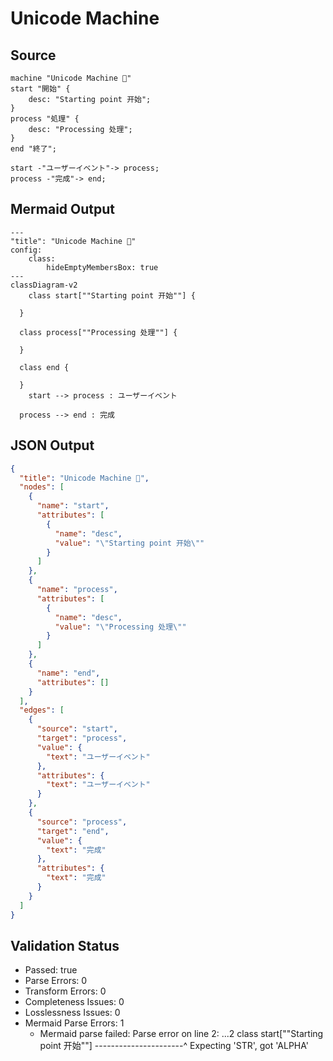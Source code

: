 # Unicode Machine

## Source
```machine
machine "Unicode Machine 🔄"
start "開始" {
    desc: "Starting point 开始";
}
process "処理" {
    desc: "Processing 处理";
}
end "終了";

start -"ユーザーイベント"-> process;
process -"完成"-> end;
```

## Mermaid Output
```mermaid
---
"title": "Unicode Machine 🔄"
config:
    class:
        hideEmptyMembersBox: true
---
classDiagram-v2
    class start[""Starting point 开始""] {
    
  }

  class process[""Processing 处理""] {
    
  }

  class end {
    
  }
    start --> process : ユーザーイベント

  process --> end : 完成

```

## JSON Output
```json
{
  "title": "Unicode Machine 🔄",
  "nodes": [
    {
      "name": "start",
      "attributes": [
        {
          "name": "desc",
          "value": "\"Starting point 开始\""
        }
      ]
    },
    {
      "name": "process",
      "attributes": [
        {
          "name": "desc",
          "value": "\"Processing 处理\""
        }
      ]
    },
    {
      "name": "end",
      "attributes": []
    }
  ],
  "edges": [
    {
      "source": "start",
      "target": "process",
      "value": {
        "text": "ユーザーイベント"
      },
      "attributes": {
        "text": "ユーザーイベント"
      }
    },
    {
      "source": "process",
      "target": "end",
      "value": {
        "text": "完成"
      },
      "attributes": {
        "text": "完成"
      }
    }
  ]
}
```

## Validation Status
- Passed: true
- Parse Errors: 0
- Transform Errors: 0
- Completeness Issues: 0
- Losslessness Issues: 0
- Mermaid Parse Errors: 1
  - Mermaid parse failed: Parse error on line 2:
...2    class start[""Starting point 开始""]
----------------------^
Expecting 'STR', got 'ALPHA'
